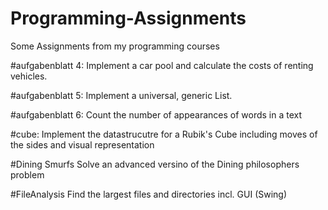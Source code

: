 # Programming-Assignments
Some Assignments from my programming courses

#aufgabenblatt 4:
Implement a car pool and calculate the costs of renting vehicles.

#aufgabenblatt 5:
Implement a universal, generic List.
 
#aufgabenblatt 6:
Count the number of appearances of words in a text

#cube:
Implement the datastrucutre for a Rubik's Cube including moves of the sides and visual representation

#Dining Smurfs
Solve an advanced versino of the Dining philosophers problem

#FileAnalysis
Find the largest files and directories incl. GUI (Swing)
